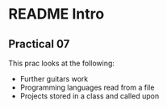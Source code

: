 # README Intro
## Practical 07
This prac looks at the following:
- Further guitars work
- Programming languages read from a file
- Projects stored in a class and called upon